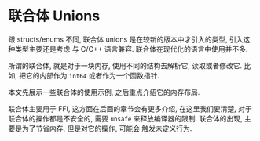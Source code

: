 # 联合体 Unions

跟 structs/enums 不同, 联合体 unions 是在较新的版本中才引入的类型, 引入这种类型主要还是考虑
与 C/C++ 语言兼容. 联合体在现代化的语言中使用并不多.

所谓的联合体, 就是对于一块内存, 使用不同的结构去解析它, 读取或者修改它. 比如, 把它的内部作为
`int64` 或者作为一个函数指针.

本文先展示一些联合体的使用示例, 之后重点介绍它的内存布局.

联合体主要用于 FFI, 这方面在后面的章节会有更多介绍, 在这里我们要清楚, 对于联合体的操作都是不安全的,
需要 `unsafe` 来释放编译器的限制. 联合体的出现, 主要是为了节省内存, 但是对它的操作, 可能会
触发未定义行为.